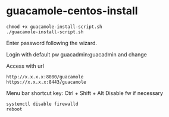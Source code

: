 # guacamole-centos-install

```
chmod +x guacamole-install-script.sh
./guacamole-install-script.sh
```
Enter password following the wizard.

Login with default pw guacadmin:guacadmin and change

Access with url
```
http://x.x.x.x:8080/guacamole
https://x.x.x.x:8443/guacamole
```

Menu bar shortcut key: Ctrl + Shift + Alt
Disable fw if necessary
```
systemctl disable firewalld
reboot
```

